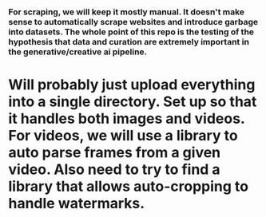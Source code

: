 ### For scraping, we will keep it mostly manual. It doesn't make sense to automatically scrape websites and introduce garbage into datasets. The whole point of this repo is the testing of the hypothesis that data and curation are extremely important in the generative/creative ai pipeline. 

# Will probably just upload everything into a single directory. Set up so that it handles both images and videos. For videos, we will use a library to auto parse frames from a given video. Also need to try to find a library that allows auto-cropping to handle watermarks. 